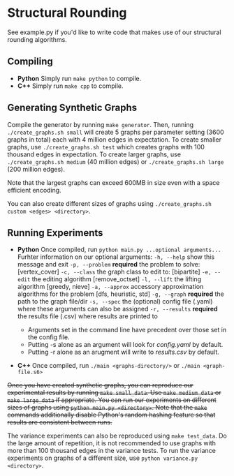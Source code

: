 
# Structural Rounding
See example.py if you'd like to write code that makes use of our structural rounding algorithms.


## Compiling
- **Python** Simply run ```make python``` to compile.
- **C++** Simply run ```make cpp``` to compile.


## Generating Synthetic Graphs
Compile the generator by running ```make generator```.
Then, running ```./create_graphs.sh small``` will create 5 graphs per parameter setting (3600 graphs in total) each with 4 million edges in expectation.
To create smaller graphs, use ```./create_graphs.sh test``` which creates graphs with 100 thousand edges in expectation.
To create larger graphs, use ```./create_graphs.sh medium``` (40 million edges) or ```./create_graphs.sh large``` (200 million edges).

Note that the largest graphs can exceed 600MB in size even with a space efficient encoding.

You can also create different sizes of graphs using ```./create_graphs.sh custom <edges> <directory>```.


## Running Experiments
- **Python** Once compiled, run ```python main.py ...optional arguments...```
    Furhter information on our optional arguments:
    ```-h, --help``` show this message and exit
    ```-p, --problem``` **required** the problem to solve: [vertex_cover]
    ```-c, --class``` the graph class to edit to: [bipartite]
    ```-e, --edit``` the editing algorithm [remove_octset]
    ```-l, --lift``` the lifting algorithm [greedy, nieve]
    ```-a, --approx``` accessory approximation algorithms for the problem [dfs, heuristic, std]
    ```-g, --graph``` **required** the path to the graph file/dir
    ```-s, --spec``` the (optional) config file (.yaml) where these arguments can also be assigned
    ```-r, --results``` **required** the results file (.csv) where results are printed to

    - Arguments set in the command line have precedent over those set in the config file.
    - Putting -s alone as an argument will look for *config.yaml* by default.
    - Putting -r alone as an arugment will write to *results.csv* by default.


- **C++** Once compiled, run ```./main <graphs-directory/>``` or ```./main <graph-file.s6>```

~~Once you have created synthetic graphs, you can reproduce our experimental results by running ```make small_data```.
Use ```make medium_data``` or ```make large_data``` if appropriate.
You can run our experiments on different sizes of graphs using ```python main.py <directory>```.
Note that the ```make``` commands additionally disable Python's random hashing feature so that results are consistent between runs.~~

The variance experiments can also be reproduced using ```make test_data```.
Do the large amount of repetition, it is not recommended to use graphs with more than 100 thousand edges in the variance tests.
To run the variance experiments on graphs of a different size, use ```python variance.py <directory>```.
